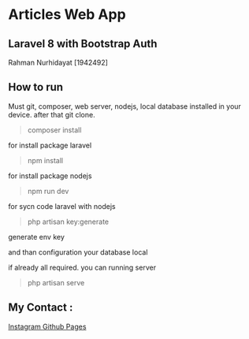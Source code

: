 # Articles Web App

## Laravel 8 with Bootstrap Auth

Rahman Nurhidayat [1942492]

## How to run

Must git, composer, web server, nodejs, local database installed in your device.
after that git clone.

> composer install

for install package laravel

> npm install

for install package nodejs

> npm run dev

for sycn code laravel with nodejs

> php artisan key:generate

generate env key

and than configuration your database local

if already all required. you can running server

> php artisan serve

## My Contact :

[Instagram ](https://www.instagram.com/rahman_nhidayat)
[Github Pages](https://www.github.com/rahmannurhidayat022)
